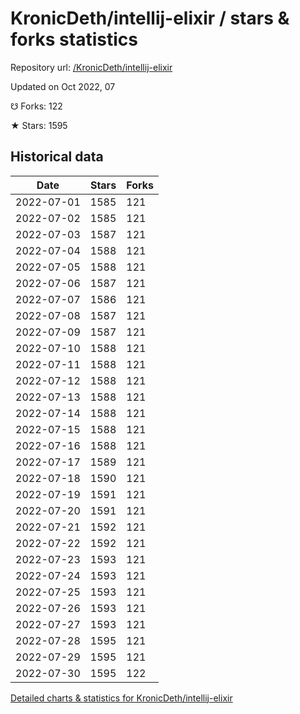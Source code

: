 # KronicDeth/intellij-elixir / stars & forks statistics

Repository url: [/KronicDeth/intellij-elixir](https://github.com/KronicDeth/intellij-elixir)

Updated on Oct 2022, 07

☋ Forks: 122

★ Stars: 1595

## Historical data
| Date | Stars | Forks |
|------|-------|-------|
| 2022-07-01 | 1585 | 121 | 
| 2022-07-02 | 1585 | 121 | 
| 2022-07-03 | 1587 | 121 | 
| 2022-07-04 | 1588 | 121 | 
| 2022-07-05 | 1588 | 121 | 
| 2022-07-06 | 1587 | 121 | 
| 2022-07-07 | 1586 | 121 | 
| 2022-07-08 | 1587 | 121 | 
| 2022-07-09 | 1587 | 121 | 
| 2022-07-10 | 1588 | 121 | 
| 2022-07-11 | 1588 | 121 | 
| 2022-07-12 | 1588 | 121 | 
| 2022-07-13 | 1588 | 121 | 
| 2022-07-14 | 1588 | 121 | 
| 2022-07-15 | 1588 | 121 | 
| 2022-07-16 | 1588 | 121 | 
| 2022-07-17 | 1589 | 121 | 
| 2022-07-18 | 1590 | 121 | 
| 2022-07-19 | 1591 | 121 | 
| 2022-07-20 | 1591 | 121 | 
| 2022-07-21 | 1592 | 121 | 
| 2022-07-22 | 1592 | 121 | 
| 2022-07-23 | 1593 | 121 | 
| 2022-07-24 | 1593 | 121 | 
| 2022-07-25 | 1593 | 121 | 
| 2022-07-26 | 1593 | 121 | 
| 2022-07-27 | 1593 | 121 | 
| 2022-07-28 | 1595 | 121 | 
| 2022-07-29 | 1595 | 121 | 
| 2022-07-30 | 1595 | 122 | 


[Detailed charts & statistics for KronicDeth/intellij-elixir](https://reviewgithub.com/rep/KronicDeth/intellij-elixir)
